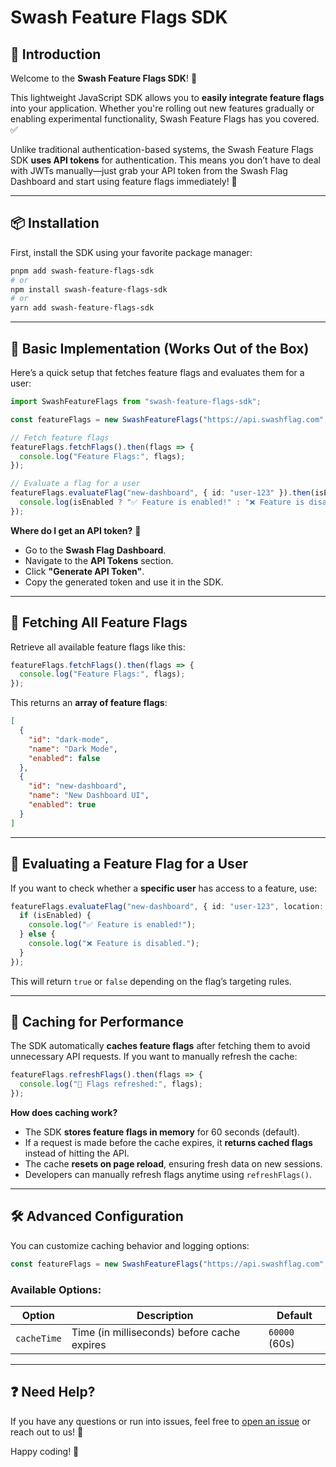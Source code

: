 # Swash Feature Flags SDK

## 🚀 Introduction
Welcome to the **Swash Feature Flags SDK**! 🎉

This lightweight JavaScript SDK allows you to **easily integrate feature flags** into your application. Whether you're rolling out new features gradually or enabling experimental functionality, Swash Feature Flags has you covered. ✅

Unlike traditional authentication-based systems, the Swash Feature Flags SDK **uses API tokens** for authentication. This means you don’t have to deal with JWTs manually—just grab your API token from the Swash Flag Dashboard and start using feature flags immediately! 🔐

---

## 📦 Installation
First, install the SDK using your favorite package manager:

```sh
pnpm add swash-feature-flags-sdk
# or
npm install swash-feature-flags-sdk
# or
yarn add swash-feature-flags-sdk
```

---

## 🔧 Basic Implementation (Works Out of the Box)
Here’s a quick setup that fetches feature flags and evaluates them for a user:

```ts
import SwashFeatureFlags from "swash-feature-flags-sdk";

const featureFlags = new SwashFeatureFlags("https://api.swashflag.com", "YOUR_API_TOKEN");

// Fetch feature flags
featureFlags.fetchFlags().then(flags => {
  console.log("Feature Flags:", flags);
});

// Evaluate a flag for a user
featureFlags.evaluateFlag("new-dashboard", { id: "user-123" }).then(isEnabled => {
  console.log(isEnabled ? "✅ Feature is enabled!" : "❌ Feature is disabled.");
});
```

**Where do I get an API token?** 🤔
- Go to the **Swash Flag Dashboard**.
- Navigate to the **API Tokens** section.
- Click **"Generate API Token"**.
- Copy the generated token and use it in the SDK.

---

## 🚦 Fetching All Feature Flags
Retrieve all available feature flags like this:

```ts
featureFlags.fetchFlags().then(flags => {
  console.log("Feature Flags:", flags);
});
```

This returns an **array of feature flags**:
```json
[
  {
    "id": "dark-mode",
    "name": "Dark Mode",
    "enabled": false
  },
  {
    "id": "new-dashboard",
    "name": "New Dashboard UI",
    "enabled": true
  }
]
```

---

## 🎯 Evaluating a Feature Flag for a User
If you want to check whether a **specific user** has access to a feature, use:

```ts
featureFlags.evaluateFlag("new-dashboard", { id: "user-123", location: "US" }).then(isEnabled => {
  if (isEnabled) {
    console.log("✅ Feature is enabled!");
  } else {
    console.log("❌ Feature is disabled.");
  }
});
```

This will return `true` or `false` depending on the flag’s targeting rules.

---

## 🚀 Caching for Performance
The SDK automatically **caches feature flags** after fetching them to avoid unnecessary API requests. If you want to manually refresh the cache:

```ts
featureFlags.refreshFlags().then(flags => {
  console.log("🔄 Flags refreshed:", flags);
});
```

**How does caching work?**
- The SDK **stores feature flags in memory** for 60 seconds (default).
- If a request is made before the cache expires, it **returns cached flags** instead of hitting the API.
- The cache **resets on page reload**, ensuring fresh data on new sessions.
- Developers can manually refresh flags anytime using `refreshFlags()`.

---

## 🛠 Advanced Configuration
You can customize caching behavior and logging options:

```ts
const featureFlags = new SwashFeatureFlags("https://api.swashflag.com", "YOUR_API_TOKEN", 30000); // Cache for 30 seconds
```

### **Available Options:**
| Option       | Description                                     | Default  |
|-------------|---------------------------------|----------|
| `cacheTime` | Time (in milliseconds) before cache expires | `60000` (60s) |

---

## ❓ Need Help?
If you have any questions or run into issues, feel free to [open an issue](https://github.com/your-repo/swash-feature-flags-sdk/issues) or reach out to us! 🚀

Happy coding! 🎉

